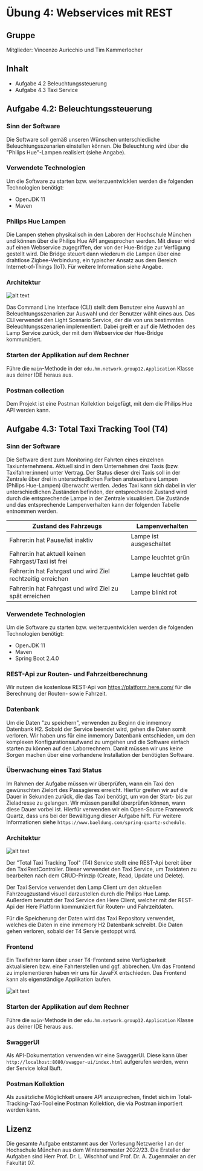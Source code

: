 # Übung 4: Webservices mit REST

## Gruppe
Mitglieder: Vincenzo Auricchio und Tim Kammerlocher

## Inhalt
- Aufgabe 4.2 Beleuchtungssteuerung
- Aufgabe 4.3 Taxi Service

## Aufgabe 4.2: Beleuchtungssteuerung

### Sinn der Software
Die Software soll gemäß unseren Wünschen unterschiedliche Beleuchtungsszenarien einstellen können. Die Beleuchtung wird über die "Philips Hue"-Lampen realisiert (siehe Angabe).

### Verwendete Technologien
Um die Software zu starten bzw. weiterzuentwicklen werden die folgenden Technologien benötigt:
- OpenJDK 11
- Maven

### Philips Hue Lampen
Die Lampen stehen physikalisch in den Laboren der Hochschule München und können über die Philips Hue API angesprochen werden. Mit dieser wird auf einen Webservice zugegriffen, der von der Hue-Bridge zur Verfügung gestellt wird. Die Bridge steuert dann wiederum die Lampen über eine drahtlose Zigbee-Verbindung, ein typischer Ansatz aus dem Bereich Internet-of-Things (IoT). Für weitere Information siehe Angabe.

### Architektur

![alt text](Aufgabe_4_2.png "Architektur")

Das Command Line Interface (CLI) stellt dem Benutzer eine Auswahl an Beleuchtungsszenarien zur Auswahl und der Benutzer wählt eines aus. Das CLI verwendet den Light Scenario Service, der die von uns bestimmten Beleuchtungsszenarien implementiert. Dabei greift er auf die Methoden des Lamp Service zurück, der mit dem Webservice der Hue-Bridge kommuniziert.

### Starten der Applikation auf dem Rechner
Führe die `main`-Methode in der `edu.hm.network.group12.Application` Klasse aus deiner IDE heraus aus.

### Postman collection
Dem Projekt ist eine Postman Kollektion beigefügt, mit dem die Philips Hue API werden kann.


## Aufgabe 4.3: Total Taxi Tracking Tool (T4)

### Sinn der Software
Die Software dient zum Monitoring der Fahrten eines einzelnen Taxiunternehmens. Aktuell sind in dem Unternehmen drei Taxis (bzw. Taxifahrer:innen) unter
Vertrag. Der Status dieser drei Taxis soll in der Zentrale über drei in unterschiedlichen
Farben ansteuerbare Lampen (Philips Hue-Lampen) überwacht werden. Jedes Taxi kann sich
dabei in vier unterschiedlichen Zuständen befinden, der entsprechende Zustand wird durch
die entsprechende Lampe in der Zentrale visualisiert. Die Zustände und das entsprechende Lampenverhalten kann der folgenden Tabelle entnommen werden.

| Zustand des Fahrzeugs      									| Lampenverhalten 			|
| ------------------------------------------------------------- | ------------------------- |
| Fahrer:in hat Pause/ist inaktiv								| Lampe ist ausgeschaltet   |
| Fahrer:in hat aktuell keinen Fahrgast/Taxi ist frei   		| Lampe leuchtet grün  		|
| Fahrer:in hat Fahrgast und wird Ziel rechtzeitig erreichen    | Lampe leuchtet gelb       |
| Fahrer:in hat Fahrgast und wird Ziel zu spät erreichen    	| Lampe blinkt rot       	|


### Verwendete Technologien
Um die Software zu starten bzw. weiterzuentwicklen werden die folgenden Technologien benötigt:
- OpenJDK 11
- Maven
- Spring Boot 2.4.0

### REST-Api zur Routen- und Fahrzeitberechnung
Wir nutzen die kostenlose REST-Api von https://platform.here.com/ für die Berechnung der Routen- sowie Fahrzeit.

### Datenbank
Um die Daten "zu speichern", verwenden zu Beginn die inmemory Datenbank H2. Sobald der Service beendet wird, gehen die Daten somit verloren. Wir haben uns für eine inmemory Datenbank entschieden, um den komplexen Konfigurationsaufwand zu umgehen und die Software einfach starten zu können auf den Laborrechnern. Damit müssen wir uns keine Sorgen machen über eine vorhandene Installation der benötigten Software.

### Überwachung eines Taxi Status
Im Rahmen der Aufgabe müssen wir überprüfen, wann ein Taxi den gewünschten Zielort des Passagieres erreicht. Hierfür greifen wir auf die Dauer in Sekunden zurück, die das Taxi benötigt, um von der Start- bis zur Zieladresse zu gelangen. Wir müssen parallel überprüfen können, wann diese Dauer vorbei ist. Hierfür verwenden wir ein Open-Source Framework Quartz, dass uns bei der Bewältigung dieser Aufgabe hilft. Für weitere Informationen siehe `https://www.baeldung.com/spring-quartz-schedule`.

### Architektur

![alt text](Aufgabe_4_3.png "Architektur")

Der "Total Taxi Tracking Tool" (T4) Service stellt eine REST-Api bereit über den TaxiRestController. Dieser verwendet den Taxi Service, um Taxidaten zu bearbeiten nach dem CRUD-Prinzip (Create, Read, Update und Delete). 

Der Taxi Service verwendet den Lamp Client um den aktuellen Fahrzeugzustand visuell darzustellen durch die Philips Hue Lamp. Außerdem benutzt der Taxi Service den Here Client, welcher mit der REST-Api der Here Platform kommuniziert für Routen- und Fahrzeitdaten.

Für die Speicherung der Daten wird das Taxi Repository verwendet, welches die Daten in eine inmemory H2 Datenbank schreibt. Die Daten gehen verloren, sobald der T4 Servie gestoppt wird.

### Frontend
Ein Taxifahrer kann über unser T4-Frontend seine Verfügbarkeit aktualisieren bzw. eine Fahrterstellen und ggf. abbrechen. Um das Frontend zu implementieren haben wir uns für JavaFX entschieden. Das Frontend kann als eigenständige Applikation laufen.

![alt text](Frontend.png "Frontend")


### Starten der Applikation auf dem Rechner
Führe die `main`-Methode in der `edu.hm.network.group12.Application` Klasse aus deiner IDE heraus aus.

### SwaggerUI
Als API-Dokumentation verwenden wir eine SwaggerUI. Diese kann über `http://localhost:8080/swagger-ui/index.html` aufgerufen werden, wenn der Service lokal läuft.

### Postman Kollektion
Als zusätzliche Möglichkeit unsere API anzusprechen, findet sich im Total-Tracking-Taxi-Tool eine Postman Kollektion, die via Postman importiert werden kann.

## Lizenz
Die gesamte Aufgabe entstammt aus der Vorlesung Netzwerke I an der Hochschule München aus dem Wintersemester 2022/23. Die Ersteller der Aufgaben sind Herr Prof. Dr. L. Wischhof und Prof. Dr. A. Zugenmaier an der Fakultät 07.


